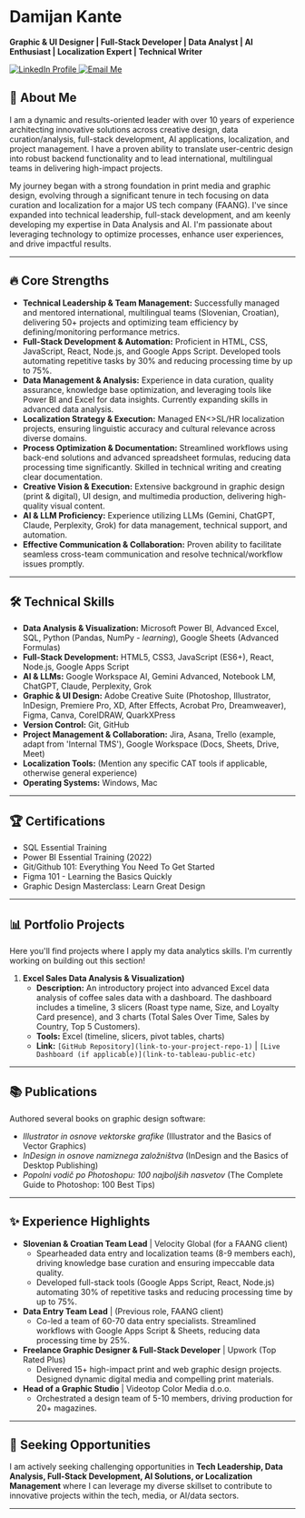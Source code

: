 # Damijan Kante

**Graphic & UI Designer | Full-Stack Developer | Data Analyst | AI Enthusiast | Localization Expert | Technical Writer**

<a href="https://www.linkedin.com/in/damijankante/" target="_blank">
  <img src="https://img.shields.io/badge/LinkedIn-DamijanKante-blue?style=flat-square&logo=linkedin" alt="LinkedIn Profile">
</a>
<a href="mailto:damijan.kante@gmail.com">
  <img src="https://img.shields.io/badge/Email-ContactMe-red?style=flat-square&logo=gmail" alt="Email Me">
</a>

## 👋 About Me

I am a dynamic and results-oriented leader with over 10 years of experience architecting innovative solutions across creative design, data curation/analysis, full-stack development, AI applications, localization, and project management. I have a proven ability to translate user-centric design into robust backend functionality and to lead international, multilingual teams in delivering high-impact projects.

My journey began with a strong foundation in print media and graphic design, evolving through a significant tenure in tech focusing on data curation and localization for a major US tech company (FAANG). I've since expanded into technical leadership, full-stack development, and am keenly developing my expertise in Data Analysis and AI. I'm passionate about leveraging technology to optimize processes, enhance user experiences, and drive impactful results.

---

## 🔥 Core Strengths

*   **Technical Leadership & Team Management:** Successfully managed and mentored international, multilingual teams (Slovenian, Croatian), delivering 50+ projects and optimizing team efficiency by defining/monitoring performance metrics.
*   **Full-Stack Development & Automation:** Proficient in HTML, CSS, JavaScript, React, Node.js, and Google Apps Script. Developed tools automating repetitive tasks by 30% and reducing processing time by up to 75%.
*   **Data Management & Analysis:** Experience in data curation, quality assurance, knowledge base optimization, and leveraging tools like Power BI and Excel for data insights. Currently expanding skills in advanced data analysis.
*   **Localization Strategy & Execution:** Managed EN<>SL/HR localization projects, ensuring linguistic accuracy and cultural relevance across diverse domains.
*   **Process Optimization & Documentation:** Streamlined workflows using back-end solutions and advanced spreadsheet formulas, reducing data processing time significantly. Skilled in technical writing and creating clear documentation.
*   **Creative Vision & Execution:** Extensive background in graphic design (print & digital), UI design, and multimedia production, delivering high-quality visual content.
*   **AI & LLM Proficiency:** Experience utilizing LLMs (Gemini, ChatGPT, Claude, Perplexity, Grok) for data management, technical support, and automation.
*   **Effective Communication & Collaboration:** Proven ability to facilitate seamless cross-team communication and resolve technical/workflow issues promptly.
---

## 🛠️ Technical Skills

*   **Data Analysis & Visualization:** Microsoft Power BI, Advanced Excel, SQL, Python (Pandas, NumPy - *learning*), Google Sheets (Advanced Formulas)
*   **Full-Stack Development:** HTML5, CSS3, JavaScript (ES6+), React, Node.js, Google Apps Script
*   **AI & LLMs:** Google Workspace AI, Gemini Advanced, Notebook LM, ChatGPT, Claude, Perplexity, Grok
*   **Graphic & UI Design:** Adobe Creative Suite (Photoshop, Illustrator, InDesign, Premiere Pro, XD, After Effects, Acrobat Pro, Dreamweaver), Figma, Canva, CorelDRAW, QuarkXPress
*   **Version Control:** Git, GitHub
*   **Project Management & Collaboration:** Jira, Asana, Trello (example, adapt from 'Internal TMS'), Google Workspace (Docs, Sheets, Drive, Meet)
*   **Localization Tools:** (Mention any specific CAT tools if applicable, otherwise general experience)
*   **Operating Systems:** Windows, Mac

---

## 🏆 Certifications

*   SQL Essential Training
*   Power BI Essential Training (2022)
*   Git/Github 101: Everything You Need To Get Started
*   Figma 101 - Learning the Basics Quickly
*   Graphic Design Masterclass: Learn Great Design

---

## 📊 Portfolio Projects

Here you'll find projects where I apply my data analytics skills. I'm currently working on building out this section!

1.  **Excel Sales Data Analysis & Visualization)**
    *   **Description:** An introductory project into advanced Excel data analysis of coffee sales data with a dashboard. The dashboard includes a timeline, 3 slicers (Roast type name, Size, and Loyalty Card presence), and 3 charts (Total Sales Over Time, Sales by Country, Top 5 Customers).
    *   **Tools:** Excel (timeline, slicers, pivot tables, charts) 
    *   **Link:** `[GitHub Repository](link-to-your-project-repo-1)` | `[Live Dashboard (if applicable)](link-to-tableau-public-etc)`

---

## 📚 Publications

Authored several books on graphic design software:
*   *Illustrator in osnove vektorske grafike* (Illustrator and the Basics of Vector Graphics)
*   *InDesign in osnove namiznega založništva* (InDesign and the Basics of Desktop Publishing)
*   *Popolni vodič po Photoshopu: 100 najboljših nasvetov* (The Complete Guide to Photoshop: 100 Best Tips)

---

## ✨ Experience Highlights

*   **Slovenian & Croatian Team Lead** | Velocity Global (for a FAANG client)
    *   Spearheaded data entry and localization teams (8-9 members each), driving knowledge base curation and ensuring impeccable data quality.
    *   Developed full-stack tools (Google Apps Script, React, Node.js) automating 30% of repetitive tasks and reducing processing time by up to 75%.
*   **Data Entry Team Lead** | (Previous role, FAANG client)
    *   Co-led a team of 60-70 data entry specialists. Streamlined workflows with Google Apps Script & Sheets, reducing data processing time by 25%.
*   **Freelance Graphic Designer & Full-Stack Developer** | Upwork (Top Rated Plus)
    *   Delivered 15+ high-impact print and web graphic design projects. Designed dynamic digital media and compelling print materials.
*   **Head of a Graphic Studio** | Videotop Color Media d.o.o.
    *   Orchestrated a design team of 5-10 members, driving production for 20+ magazines.

---

## 🌱 Seeking Opportunities

I am actively seeking challenging opportunities in **Tech Leadership, Data Analysis, Full-Stack Development, AI Solutions, or Localization Management** where I can leverage my diverse skillset to contribute to innovative projects within the tech, media, or AI/data sectors.

---
